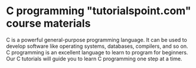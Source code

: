 # C programming "tutorialspoint.com" course materials
 C is a powerful general-purpose programming language. It can be used to develop software like operating systems, databases, compilers, and so on. C programming is an excellent language to learn to program for beginners.  Our C tutorials will guide you to learn C programming one step at a time.
